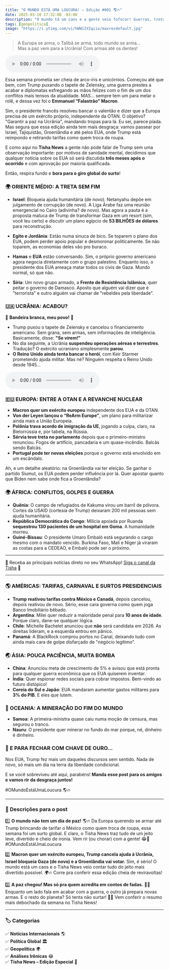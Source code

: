 ```yaml
---
title: "O MUNDO ESTÁ UMA LOUCURA! – Edição #001 🌎🔥"
date: 2025-03-10 17:32:00 -03:00
description: "O mundo tá um caos e a gente veio fofocar! Guerras, tretas políticas e surpresas bizarras – vem rir (ou chorar) com o resumo mais debochado da semana! 😂🔥"
tags: [geopolitica]
image: "https://i.ytimg.com/vi/hWWiIXIqiio/maxresdefault.jpg"
---
```

  
> A Europa se arma, o Talibã se arma, todo mundo se arma…  
> Mas a paz vem para a Ucrânia! Com armas até os dentes!  

<audio id="player-audio" controls>
<source src="./audio/o-mundo-esta-uma-loucura-001-p1.mp3" type="audio/mpeg">
Seu navegador não suporta áudio.
</audio><br>

Essa semana prometia ser cheia de arco-íris e unicórnios. Começou até que bem, com Trump puxando o tapete de Zelensky, uma guerra prestes a acabar e diplomatas esfregando as mãos felizes com o fim de um dos conflitos mais tensos da atualidade. MAS… sempre tem um para melar o rolê, e dessa vez foi o **Emmanuel “Falastrão” Macron**.  

Sim, o presidente francês resolveu bancar o valentão e dizer que a Europa precisa de um exército próprio, independente da OTAN. O objetivo? "Garantir a paz na Ucrânia", mandando tropas para lá. Eu sei, parece piada. Mas segura que essa edição ainda tem mais desgraça: vamos passear por Israel, Tajiquistão, Groenlândia e até pelos EUA, onde Trump está reimpondo e retirando tarifas como quem troca de roupa.  

E como aqui no **Tisha News** a gente não pode falar de Trump sem uma observação importante: por motivos de sanidade mental, decidimos que qualquer notícia sobre os EUA só será discutida **três meses após o ocorrido** e com aprovação por maioria qualificada.  

Então, respira fundo e **bora para o giro global do surto**!  



### 🌍 ORIENTE MÉDIO: A TRETA SEM FIM  

- **Israel**: Bloqueia ajuda humanitária (de novo). Netanyahu depõe em julgamento de corrupção (de novo). A Liga Árabe faz uma reunião emergencial no Cairo (adivinha? de novo). Mas agora a pauta é a proposta maluca de Trump de transformar Gaza em um resort (sim, você leu certo) e discutir um plano egípcio de **53 BILHÕES de dólares** para reconstrução.  

- **Egito e Jordânia**: Estão numa sinuca de bico. Se toparem o plano dos EUA, podem perder apoio popular e desmoronar politicamente. Se não toparem, as economias deles vão pro buraco.  

- **Hamas** e **EUA** estão conversando. Sim, o próprio governo americano agora negocia diretamente com o grupo palestino. Enquanto isso, o presidente dos EUA ameaça matar todos os civis de Gaza. Mundo normal, só que não.  

- **Síria**: Um novo grupo armado, a **Frente de Resistência Islâmica**, quer peitar o governo de Damasco. Aposto que alguém vai dizer que é "terrorista" e outro alguém vai chamar de "rebeldes pela liberdade".  



### 🇺🇦 UCRÂNIA: ACABOU?  

🎉 **Bandeira branca, meu povo!** 🎉  

- Trump puxou o tapete de Zelensky e cancelou o financiamento americano. Sem grana, sem armas, sem informações de inteligência. Basicamente, disse: **"Se virem!"**  
- No dia seguinte, a Ucrânia **suspendeu operações aéreas e terrestres**. Tradução? O exército ucraniano simplesmente **parou**.  
- **O Reino Unido ainda tenta bancar o herói**, com Keir Starmer prometendo ajuda militar. Mas né? Ninguém respeita o Reino Unido desde 1945…  

<audio id="player-audio" controls>
<source src="./audio/o-mundo-esta-uma-loucura-001-p2.mp3" type="audio/mpeg">
Seu navegador não suporta áudio.
</audio><br>

### 🇪🇺 EUROPA: ENTRE A OTAN E A REVANCHE NUCLEAR  

- **Macron quer um exército europeu** independente dos EUA e da OTAN.  
- **Von der Leyen lançou o “ReArm Europe”**, um plano para militarizar ainda mais a União Europeia.  
- **Polônia trava acordo de imigração da UE**, jogando a culpa, claro, na Bielorrússia e, por tabela, na Rússia.  
- **Sérvia teve treta no parlamento** depois que o primeiro-ministro renunciou. Fogos de artifício, pancadaria e um quase-incêndio. Balcãs sendo Balcãs.  
- **Portugal pode ter novas eleições** porque o governo está envolvido em um escândalo.  

Ah, e um detalhe aleatório: na Groenlândia vai ter eleição. Se ganhar o partido Siumut, os EUA podem perder influência por lá. Quer apostar quanto que Biden nem sabe onde fica a Groenlândia?  



### 🌍 ÁFRICA: CONFLITOS, GOLPES E GUERRA  

- **Quênia**: O campo de refugiados de Kakuma virou um barril de pólvora. Cortes da USAID (cortesia de Trump) deixaram 200 mil pessoas sem ajuda humanitária.  
- **República Democrática do Congo**: Milícia apoiada por Ruanda **sequestrou 130 pacientes de um hospital em Goma**. A humanidade morreu.  
- **Guiné-Bissau**: O presidente Umaro Embaló está segurando o cargo mesmo com o mandato vencido. Burkina Faso, Mali e Níger já viraram as costas para a CEDEAO, e Embaló pode ser o próximo.  

---

🌟 Receba as principais notícias direto no seu WhatsApp! <a href="https://www.whatsapp.com/channel/0029VaiPYBPLo4heVf0U3u2d" target="_blank" rel="noopener noreferrer">Siga o canal da Tisha</a> 📲

---

### 🌎 AMÉRICAS: TARIFAS, CARNAVAL E SURTOS PRESIDENCIAIS  

- **Trump reativou tarifas contra México e Canadá**, depois cancelou, depois reativou de novo. Sério, esse cara governa como quem joga Banco Imobiliário bêbado.  
- **Argentina**: Milei quer reduzir a maioridade penal para **10 anos de idade**. Porque claro, dane-se qualquer lógica.  
- **Chile**: Michelle Bachelet anunciou que **não** será candidata em 2026. As direitas lideram, e a esquerda entrou em pânico.  
- **Panamá**: A BlackRock comprou portos no Canal, deixando tudo com ainda mais cara de golpe disfarçado de "negócio legítimo".  



### 🌏 ÁSIA: POUCA PACIÊNCIA, MUITA BOMBA  

- **China**: Anunciou meta de crescimento de 5% e avisou que está pronta para qualquer guerra econômica que os EUA quiserem inventar.  
- **Índia**: Quer espionar redes sociais para cobrar impostos. Bem-vindo ao futuro distópico!  
- **Coreia do Sul e Japão**: EUA mandaram aumentar gastos militares para **3% do PIB**. E eles que lutem.  



### 🌊 OCEANIA: A MINERAÇÃO DO FIM DO MUNDO  

- **Samoa**: A primeira-ministra quase caiu numa moção de censura, mas segurou o tranco.  
- **Nauru**: O presidente quer minerar no fundo do mar porque, né, dinheiro é dinheiro.  



### 🤡 E PARA FECHAR COM CHAVE DE OURO...  

Nos EUA, Trump fez mais um daqueles discursos sem sentido. Nada de novo, só mais um dia na terra da liberdade condicional.  

E se você sobreviveu até aqui, parabéns! **Manda esse post para os amigos e vamos rir da desgraça juntos!**  

#OMundoEstáUmaLoucura 🌎🔥

---
### 📌 **Descrições para o post**  

1️⃣ **O mundo não tem um dia de paz!** 🌎🔥 Da Europa querendo se armar até Trump brincando de tarifar o México como quem troca de roupa, essa semana foi um surto global. E claro, o Tisha News traz tudo de um jeito leve, divertido e cheio de ironia. Vem rir (ou chorar) com a gente! 😂🚀 #OMundoEstáUmaLoucura  

2️⃣ **Macron quer um exército europeu, Trump cancela ajuda à Ucrânia, Israel bloqueia Gaza (de novo) e a Groenlândia vai votar.** Sim, é sério! O mundo está um caos e o Tisha News veio contar tudo do jeito mais divertido possível. 🌍🔥 Corre pra conferir essa edição cheia de reviravoltas!  

3️⃣ **A paz chegou! Mas só pra quem acredita em contos de fadas.** 🦄💥 Enquanto um lado fala em acabar com a guerra, o outro já prepara novas armas. E o resto do planeta? Só tenta não surtar! 🤡🔥 Vem conferir o resumo mais debochado da semana no Tisha News!  

---

### 🏷 **Categorias**  

✅ **Notícias Internacionais** 🌎  
✅ **Política Global** 🏛  
✅ **Geopolítica** 🌍  
✅ **Análises Irônicas** 😂  
✅ **Tisha News – Edição Especial** 🚀
